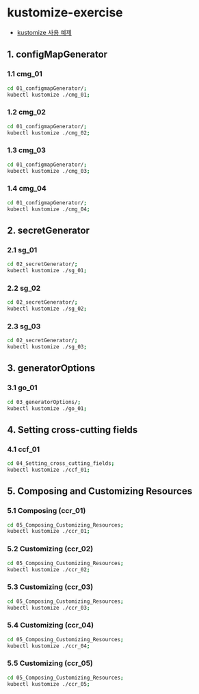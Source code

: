# kustomize-exercise

- [kustomize 사용 예제](https://kubernetes.io/ko/docs/tasks/manage-kubernetes-objects/kustomization/)

## 1. configMapGenerator

### 1.1 cmg_01

```sh
cd 01_configmapGenerator/;
kubectl kustomize ./cmg_01;
```

### 1.2 cmg_02

```sh
cd 01_configmapGenerator/;
kubectl kustomize ./cmg_02;
```

### 1.3 cmg_03

```sh
cd 01_configmapGenerator/;
kubectl kustomize ./cmg_03;
```

### 1.4 cmg_04

```sh
cd 01_configmapGenerator/;
kubectl kustomize ./cmg_04;
```

## 2. secretGenerator

### 2.1 sg_01

```sh
cd 02_secretGenerator/;
kubectl kustomize ./sg_01;
```

### 2.2 sg_02

```sh
cd 02_secretGenerator/;
kubectl kustomize ./sg_02;
```

### 2.3 sg_03

```sh
cd 02_secretGenerator/;
kubectl kustomize ./sg_03;
```

## 3. generatorOptions

### 3.1 go_01

```sh
cd 03_generatorOptions/;
kubectl kustomize ./go_01;
```

## 4. Setting cross-cutting fields

### 4.1 ccf_01

```sh
cd 04_Setting_cross_cutting_fields;
kubectl kustomize ./ccf_01;
```

## 5. Composing and Customizing Resources

### 5.1 Composing (ccr_01)

```sh
cd 05_Composing_Customizing_Resources;
kubectl kustomize ./ccr_01;
```

### 5.2 Customizing (ccr_02)

```sh
cd 05_Composing_Customizing_Resources;
kubectl kustomize ./ccr_02;
```

### 5.3 Customizing (ccr_03)

```sh
cd 05_Composing_Customizing_Resources;
kubectl kustomize ./ccr_03;
```

### 5.4 Customizing (ccr_04)

```sh
cd 05_Composing_Customizing_Resources;
kubectl kustomize ./ccr_04;
```

### 5.5 Customizing (ccr_05)

```sh
cd 05_Composing_Customizing_Resources;
kubectl kustomize ./ccr_05;
```
